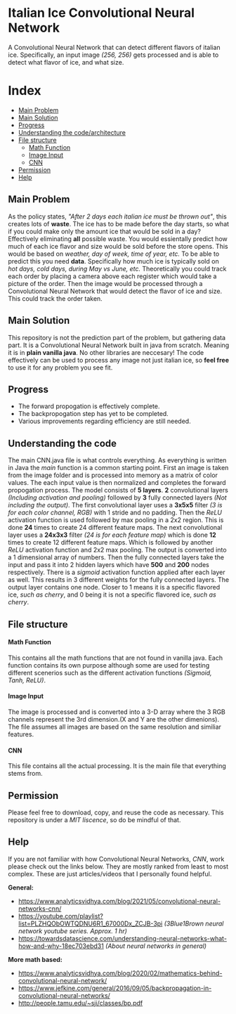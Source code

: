 # Italian Ice Convolutional Neural Network
A Convolutional Neural Network that can detect different flavors of italian ice. Specifically, an input image *(256, 256)* gets processed and is able to detect what flavor of ice, and what size.

# Index
 - [Main Problem](#main-problem)
 - [Main Solution](#main-solution)
 - [Progress](#progress)
 - [Understanding the code/architecture](#understanding-the-code)
 - [File structure](#file-structure)
   - [Math Function](#math-function)
   - [Image Input](#image-input)
   - [CNN](#cnn) 
 - [Permission](#permission)
 - [Help](#help)

## Main Problem
As the policy states, *"After 2 days each italian ice must be thrown out"*, this creates lots of **waste**. The ice has to be made before the day starts, so what if you could make only the amount ice that would be sold in a day? Effectively eliminating **all** possible waste. You would essientally predict how much of each ice flavor and size would be sold before the store opens. This would be based on *weather, day of week, time of year, etc.* To be able to predict this you need **data**. Specifically how much ice is typically sold on *hot days, cold days, during May vs June, etc.* Theoretically you could track each order by placing a camera above each register which would take a picture of the order. Then the image would be processed through a Convolutional Neural Network that would detect the flavor of ice and size. This could track the order taken.

## Main Solution
This repository is not the prediction part of the problem, but gathering data part. It is a Convolutional Neural Network built in java from scratch. Meaning it is in **plain vanilla java**. No other libraries are neccesary! The code effectively can be used to process any image not just italian ice, so **feel free** to use it for any problem you see fit.

## Progress
 - The forward propogation is effectively complete. 
 - The backpropogation step has yet to be completed.
 - Various improvements regarding efficiency are still needed.

## Understanding the code
The main CNN.java file is what controls everything. As everything is written in Java the *main* function is a common starting point. First an image is taken from the image folder and is processed into memory as a matrix of color values. The each input value is then normalized and completes the forward propogation process. The model consists of **5 layers**. **2** convolutional layers *(Including activation and pooling)* followed by **3** fully connected layers *(Not including the output)*. The first convolutional layer uses a **3x5x5** filter *(3 is for each color channel, RGB)* with 1 stride and no padding. Then the *ReLU* activation function is used followed by max pooling in a 2x2 region. This is done **24** times to create 24 different feature maps. The next convolutional layer uses a **24x3x3** filter *(24 is for each feature map)* which is done **12** times to create 12 different feature maps. Which is followed by another *ReLU* activation function and 2x2 max pooling. The output is converted into a 1 dimensional array of numbers. Then the fully connected layers take the input and pass it into 2 hidden layers which have **500** and **200** nodes respectively. There is a *sigmoid* activation function applied after each layer as well. This results in 3 different weights for the fully connected layers. The output layer contains one node. Closer to 1 means it is a specific flavored ice, *such as cherry*, and 0 being it is not a specific flavored ice, *such as cherry*.

## File structure
#### Math Function
This contains all the math functions that are not found in vanilla java. Each function contains its own purpose although some are used for testing different scenerios such as the different activation functions *(Sigmoid, Tanh, ReLU)*.

#### Image Input
The image is processed and is converted into a 3-D array where the 3 RGB channels represent the 3rd dimension.(X and Y are the other dimenions). The file assumes all images are based on the same resolution and similiar features.

#### CNN
This file contains all the actual processing. It is the main file that everything stems from.

## Permission
Please feel free to download, copy, and reuse the code as necessary. This repository is under a *MIT liscence*, so do be mindful of that.

## Help
If you are not familiar with how Convolutional Neural Networks, *CNN*, work please check out the links below. They are mostly ranked from least to most complex. These are just articles/videos that I personally found helpful.

**General:**
- https://www.analyticsvidhya.com/blog/2021/05/convolutional-neural-networks-cnn/
- https://youtube.com/playlist?list=PLZHQObOWTQDNU6R1_67000Dx_ZCJB-3pi *(3Blue1Brown neural network youtube series. Approx. 1 hr)*
- https://towardsdatascience.com/understanding-neural-networks-what-how-and-why-18ec703ebd31 *(About neural networks in general)*

**More math based:**
- https://www.analyticsvidhya.com/blog/2020/02/mathematics-behind-convolutional-neural-network/
- https://www.jefkine.com/general/2016/09/05/backpropagation-in-convolutional-neural-networks/
- http://people.tamu.edu/~sji/classes/bp.pdf
